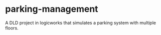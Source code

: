 # parking-management
A DLD project in logicworks that simulates a parking system with multiple floors.
